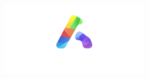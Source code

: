 <center>
<img src="https://raw.githubusercontent.com/Team-Akiraka/team-akiraka.github.io/main/banner_clear.png" width="75%" height="75%" alt="">
</center>